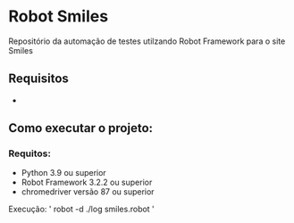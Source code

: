 # Robot Smiles
Repositório da automação de testes utilzando Robot Framework para o site Smiles

## Requisitos

*

## Como executar o projeto:
### Requitos: 
   * Python 3.9 ou superior
   * Robot Framework 3.2.2 ou superior
   * chromedriver versão 87 ou superior

Execução:
'
robot -d ./log smiles.robot
'


